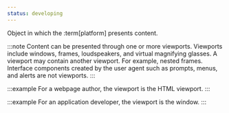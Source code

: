 ```yaml
---
status: developing
---
```


Object in which the :term[platform] presents content.

:::note
Content can be presented through one or more viewports. Viewports include windows, frames, loudspeakers, and virtual magnifying glasses. A viewport may contain another viewport. For example,  nested frames. Interface components created by the user agent such as prompts, menus, and alerts are not viewports.
:::

:::example
For a webpage author, the viewport is the HTML viewport.
:::

:::example
For an application developer, the viewport is the window.
:::